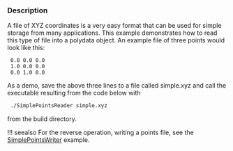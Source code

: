 ### Description

A file of XYZ coordinates is a very easy format that can be used for
simple storage from many applications. This example demonstrates how
to read this type of file into a polydata object. An example file of
three points would look like this:

``` text
 0.0 0.0 0.0
 1.0 0.0 0.0
 0.0 1.0 0.0
```

As a demo, save the above three lines to a file called simple.xyz and
call the executable resulting from the code below with

``` bash
 ./SimplePointsReader simple.xyz
```

from the build directory.

!!! seealso
    For the reverse operation, writing a points file, see the [SimplePointsWriter](SimplePointsWriter) example.
